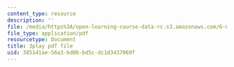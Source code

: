 ```yaml
---
content_type: resource
description: ''
file: /media/https%3A/open-learning-course-data-rc.s3.amazonaws.com/6-0001-introduction-to-computer-science-and-programming-in-python-fall-2016/385141ae56a3bd0bbd5cdc1d3437069f_5McjE8e5gIg.pdf
file_type: application/pdf
resourcetype: Document
title: 3play pdf file
uid: 385141ae-56a3-bd0b-bd5c-dc1d3437069f
---
```

